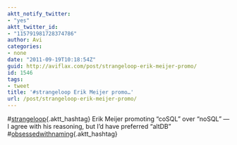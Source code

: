 ```yaml
---
aktt_notify_twitter:
- "yes"
aktt_twitter_id:
- "115791981728374786"
author: Avi
categories:
- none
date: "2011-09-19T10:18:54Z"
guid: http://aviflax.com/post/strangeloop-erik-meijer-promo/
id: 1546
tags:
- tweet
title: '#strangeloop Erik Meijer promo…'
url: /post/strangeloop-erik-meijer-promo/
---
```

#[strangeloop](http://search.twitter.com/search?q=%23strangeloop){.aktt_hashtag} Erik Meijer promoting “coSQL” over “noSQL” — I agree with his reasoning, but I’d have preferred “altDB” #[obsessedwithnaming](http://search.twitter.com/search?q=%23obsessedwithnaming){.aktt_hashtag}